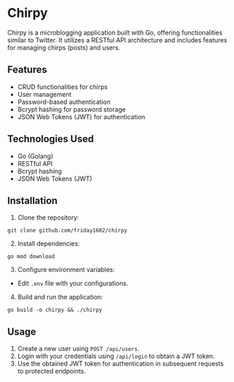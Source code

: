 # Chirpy

Chirpy is a microblogging application built with Go, offering functionalities similar to Twitter. It utilizes a RESTful API architecture and includes features for managing chirps (posts) and users.

## Features

- CRUD functionalities for chirps
- User management
- Password-based authentication
- Bcrypt hashing for password storage
- JSON Web Tokens (JWT) for authentication

## Technologies Used

- Go (Golang)
- RESTful API
- Bcrypt hashing
- JSON Web Tokens (JWT)

## Installation

1. Clone the repository:
```
git clone github.com/friday1602/chirpy
```
2. Install dependencies:
```
go mod download
```
3. Configure environment variables:

- Edit `.env` file with your configurations.

4. Build and run the application:
```
go build -o chirpy && ./chirpy
```

## Usage

1. Create a new user using `POST /api/users`.
2. Login with your credentials using `/api/login` to obtain a JWT token.
3. Use the obtained JWT token for authentication in subsequent requests to protected endpoints.

